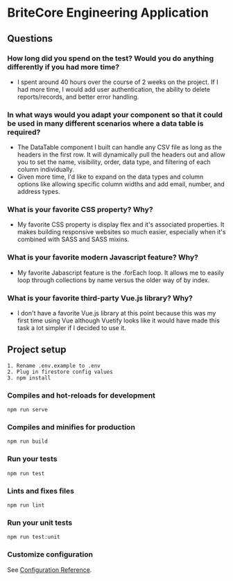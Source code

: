 # BriteCore Engineering Application

## Questions
### How long did you spend on the test? Would you do anything differently if you had more time?
* I spent around 40 hours over the course of 2 weeks on the project. If I had more time, I would add user authentication, the ability to delete reports/records, and better error handling.

### In what ways would you adapt your component so that it could be used in many different scenarios where a data table is required?
* The DataTable component I built can handle any CSV file as long as the headers in the first row. It will dynamically pull the headers out and allow you to set the name, visibility, order, data type, and filtering of each column individually.
* Given more time, I'd like to expand on the data types and column options like allowing specific column widths and add email, number, and address types.

### What is your favorite CSS property? Why?
* My favorite CSS property is display flex and it's associated properties. It makes building responsive websites so much easier, especially when it's combined with SASS and SASS mixins.

### What is your favorite modern Javascript feature? Why?
* My favorite Jabascript feature is the .forEach loop. It allows me to easily loop through collections by name versus the older way of by index.

### What is your favorite third-party Vue.js library? Why?
* I don't have a favorite Vue.js library at this point because this was my first time using Vue although Vuetify looks like it would have made this task a lot simpler if I decided to use it.

## Project setup
```
1. Rename .env.example to .env
2. Plug in firestore config values
3. npm install
```

### Compiles and hot-reloads for development
```
npm run serve
```

### Compiles and minifies for production
```
npm run build
```

### Run your tests
```
npm run test
```

### Lints and fixes files
```
npm run lint
```

### Run your unit tests
```
npm run test:unit
```

### Customize configuration
See [Configuration Reference](https://cli.vuejs.org/config/).
